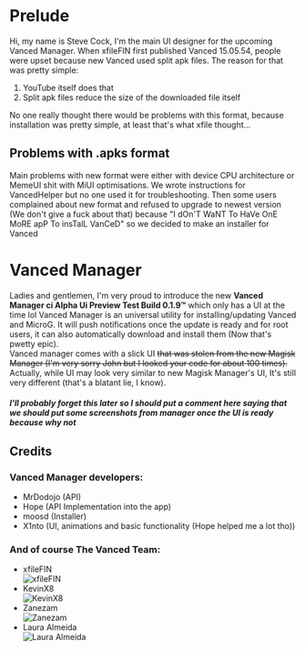 # Prelude
Hi, my name is Steve Cock, I'm the main UI designer for the upcoming Vanced Manager. When xfileFIN first published Vanced 15.05.54, people were upset because new Vanced used split apk files. The reason for that was pretty simple:  
1) YouTube itself does that  
2) Split apk files reduce the size of the downloaded file itself  

No one really thought there would be problems with this format, because installation was pretty simple, at least that's what xfile thought...  
## Problems with .apks format
Main problems with new format were either with device CPU architecture or MemeUI shit with MiUI optimisations. We wrote instructions for VancedHelper but no one used it for troubleshooting. Then some users complained about new format and refused to upgrade to newest version (We don't give a fuck about that) because "I dOn'T WaNT To HaVe OnE MoRE apP To insTalL VanCeD" so we decided to make an installer for Vanced  
# Vanced Manager
Ladies and gentlemen, I'm very proud to introduce the new **Vanced Manager ci Alpha Ui Preview Test Build 0.1.9™** which only has a UI at the time lol
Vanced Manager is an universal utility for installing/updating Vanced and MicroG. It will push notifications once the update is ready and for root users, it can also automatically download and install them (Now that's pwetty epic).  
Vanced manager comes with a slick UI ~~that was stolen from the new Magisk Manager (I'm very sorry John but I looked your code for about 100 times).~~ Actually, while UI may look very similar to new Magisk Manager's UI, It's still very different (that's a blatant lie, I know).  
##### I'll probably forget this later so I should put a comment here saying that we should put some screenshots from manager once the UI is ready because why not
## Credits
### Vanced Manager developers:  
- MrDodojo (API)  
- Hope (API Implementation into the app)  
- moosd (Installer)  
- X1nto (UI, animations and basic functionality (Hope helped me a lot tho))
### And of course The Vanced Team:
- xfileFIN  
![xfileFIN](https://i.imgur.com/hLdzTVq.png)
- KevinX8  
![KevinX8](https://i.imgur.com/cS9C7P8.png)
- Zanezam  
![Zanezam](https://i.imgur.com/QVcXA6q.png)
- Laura Almeida  
![Laura Almeida](https://i.imgur.com/ovVD939.png)
